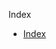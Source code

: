 Index
- [Index](https://github.com/naveenkumar0306/Learn_Devops_with_Naveen/blob/main/Bash_Shell_Scripting/Index.md)
